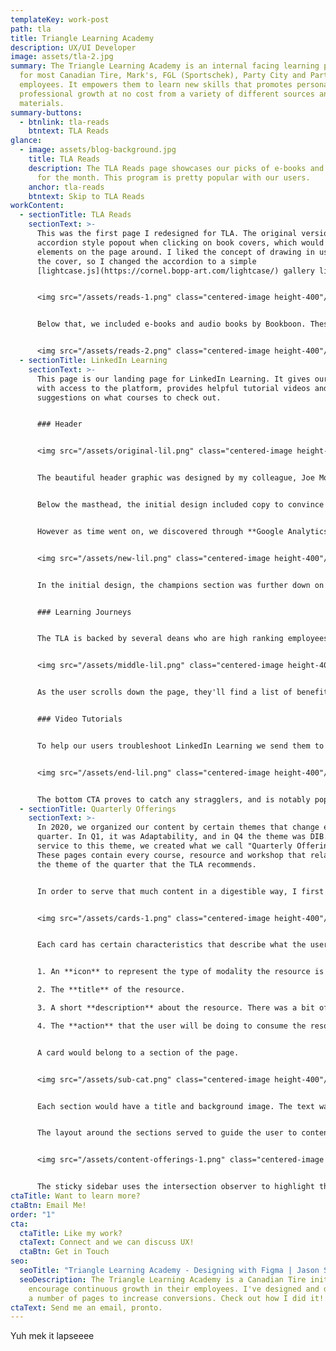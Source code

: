 ```yaml
---
templateKey: work-post
path: tla
title: Triangle Learning Academy
description: UX/UI Developer
image: assets/tla-2.jpg
summary: The Triangle Learning Academy is an internal facing learning platform
  for most Canadian Tire, Mark's, FGL (Sportschek), Party City and Partsource
  employees. It empowers them to learn new skills that promotes personal and
  professional growth at no cost from a variety of different sources and
  materials.
summary-buttons:
  - btnlink: tla-reads
    btntext: TLA Reads
glance:
  - image: assets/blog-background.jpg
    title: TLA Reads
    description: The TLA Reads page showcases our picks of e-books and audiobooks
      for the month. This program is pretty popular with our users.
    anchor: tla-reads
    btntext: Skip to TLA Reads
workContent:
  - sectionTitle: TLA Reads
    sectionText: >-
      This was the first page I redesigned for TLA. The original version used an
      accordion style popout when clicking on book covers, which would shift
      elements on the page around. I liked the concept of drawing in users with
      the cover, so I changed the accordion to a simple
      [lightcase.js](https://cornel.bopp-art.com/lightcase/) gallery lightbox.


      <img src="/assets/reads-1.png" class="centered-image height-400"/>


      Below that, we included e-books and audio books by Bookboon. These proved to be super popular - our learners liked reading and listening at their own pace, so our team decided to turn it into a monthly program. Later on, it became the main focus of the page, so the order was flipped.


      <img src="/assets/reads-2.png" class="centered-image height-400"/>
  - sectionTitle: LinkedIn Learning
    sectionText: >-
      This page is our landing page for LinkedIn Learning. It gives our users
      with access to the platform, provides helpful tutorial videos and has
      suggestions on what courses to check out.


      ### Header


      <img src="/assets/original-lil.png" class="centered-image height-400"/>


      The beautiful header graphic was designed by my colleague, Joe Morris. I integrated it as naturally as possible, leaving the left side to house our main and secondary CTA's. 


      Below the masthead, the initial design included copy to convince our learners to use LinkedIn Learning. To the right, the page displayed the "Latest Features", a carousel of courses that the TLA team updated bi-weekly.


      However as time went on, we discovered through **Google Analytics** that most users weren't interacting with our featured content. The page was simplified, and today it looks like this instead.


      <img src="/assets/new-lil.png" class="centered-image height-400"/> 


      In the initial design, the champions section was further down on the page, but it actually had more interactivity than the latest feature carousel. A champion is an employee that has submitted a course to be shared with fellow employees. The social nature of champions being able to share content reigned supreme over the latest features content and replaced it completely. We also shortened the copy as LinkedIn Learning became more popular with our learners, and added an in-page sticky navbar to let our users jump around the page with ease.


      ### Learning Journeys


      The TLA is backed by several deans who are high ranking employees from across our brands and collaborate with our team. The TLA's main purpose is to drive employees to keep learning. By using testimonials from our deans about on-going learning, we hope to reinforce that purpose.


      <img src="/assets/middle-lil.png" class="centered-image height-400"/> 


      As the user scrolls down the page, they'll find a list of benefits to using the LinkedIn Learning platform. Surprisingly, a number of our users were found to use the CTA at the bottom of the page, contrary to the usual heatmap patterns of a webpage. 


      ### Video Tutorials


      To help our users troubleshoot LinkedIn Learning we send them to our video tutorials. Here, we've created videos on how to get started with the platform. 


      <img src="/assets/end-lil.png" class="centered-image height-400"/> 


      The bottom CTA proves to catch any stragglers, and is notably popular with our users.
  - sectionTitle: Quarterly Offerings
    sectionText: >-
      In 2020, we organized our content by certain themes that change every
      quarter. In Q1, it was Adaptability, and in Q4 the theme was DIB. In
      service to this theme, we created what we call "Quarterly Offerings".
      These pages contain every course, resource and workshop that relates to
      the theme of the quarter that the TLA recommends. 


      In order to serve that much content in a digestible way, I first sketched out some possibilities, and prototyped them with the team. After a number of rounds of feedback and refinement, while deepening my understanding of the issue, I decided to use cards as the basis for the page.


      <img src="/assets/cards-1.png" class="centered-image height-400"/>


      Each card has certain characteristics that describe what the user is clicking on, in a short amount of space.


      1. An **icon** to represent the type of modality the resource is in, followed by the text for that modality. The icons are from the [Unicons](https://iconscout.com/unicons) set.

      2. The **title** of the resource.

      3. A short **description** about the resource. There was a bit of a UI challenge to fit enough space in for the description to be accurate.

      4. The **action** that the user will be doing to consume the resource. 


      A card would belong to a section of the page.


      <img src="/assets/sub-cat.png" class="centered-image height-400"/>


      Each section would have a title and background image. The text was removed later on the sake of simplicity. The cards that belong to the section overlap onto the background image to denote that this set of cards belongs to the section's header.


      The layout around the sections served to guide the user to content on the page.


      <img src="/assets/content-offerings-1.png" class="centered-image height-400"/>


      The sticky sidebar uses the intersection observer to highlight the section of the page that's in the viewport.
ctaTitle: Want to learn more?
ctaBtn: Email Me!
order: "1"
cta:
  ctaTitle: Like my work?
  ctaText: Connect and we can discuss UX!
  ctaBtn: Get in Touch
seo:
  seoTitle: "Triangle Learning Academy - Designing with Figma | Jason Somai "
  seoDescription: The Triangle Learning Academy is a Canadian Tire initiative to
    encourage continuous growth in their employees. I've designed and developed
    a number of pages to increase conversions. Check out how I did it!
ctaText: Send me an email, pronto.
---
```

Yuh mek it lapseeee